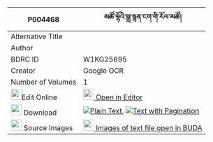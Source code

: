 |P004468|མཚོ་ལྷོའི་སྒྲ་སྙན་ངག་གི་རོལ་མཚོ། 
| --- | --- 
|Alternative Title |
|Author | 
|BDRC ID | W1KG25695
|Creator | Google OCR
|Number of Volumes| 1
|<img width="25" src="https://img.icons8.com/color/25/000000/edit-property.png">Edit Online| [<img width="25" src="https://avatars.githubusercontent.com/u/45091458?s=200&v=4"> Open in Editor](http://editor.openpecha.org/P004468)
|<img width="25" src="https://img.icons8.com/fluent/48/000000/download-2.png"/>  Download | [![](https://img.icons8.com/color/20/000000/txt.png)Plain Text](https://github.com/Openpecha/P004468/releases/download/v1/tso_lho_i_dranyen_ngak_gi_rolt_plain_P004468.zip), [![](https://img.icons8.com/color/20/000000/txt.png)Text with Pagination](https://github.com/Openpecha/P004468/releases/download/v1/tso_lho_i_dranyen_ngak_gi_rolt_pages_P004468.zip)
|<img width="25" src="https://img.icons8.com/plasticine/100/000000/pictures-folder.png"/>  Source Images | [<img width="25" src="https://library.bdrc.io/icons/BUDA-small.svg"> Images of text file open in BUDA](https://library.bdrc.io/show/bdr:W1KG25695)